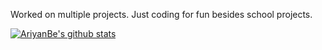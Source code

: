 Worked on multiple projects. Just coding for fun besides school projects.




[![AriyanBe's github stats](https://github-readme-stats.vercel.app/api?username=AriyanBe&count_private=true&show_icons=true&theme=radical&hide_rank=false)](https://github.com/anuraghazra/github-readme-stats)
